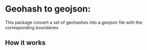 # Geohash to geojson: 

This package convert a set of geohashes into a geojson file with the corresponding boundaries

## How it works


